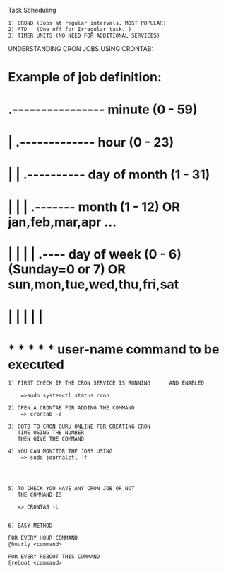 Task Scheduling 

	1) CROND (Jobs at regular intervals. MOST POPULAR)
	2) ATD   (One off for Irregular task. )
	3) TIMER UNITS (NO NEED FOR ADDITIONAL SERVICES)


UNDERSTANDING CRON JOBS USING CRONTAB:

# Example of job definition:
# .---------------- minute (0 - 59)
# |  .------------- hour (0 - 23)
# |  |  .---------- day of month (1 - 31)
# |  |  |  .------- month (1 - 12) OR jan,feb,mar,apr ...
# |  |  |  |  .---- day of week (0 - 6) (Sunday=0 or 7) OR sun,mon,tue,wed,thu,fri,sat
# |  |  |  |  |
# *  *  *  *  * user-name command to be executed


	1) FIRST CHECK IF THE CRON SERVICE IS RUNNING 	   AND ENABLED
		
		=>sudo systemctl status cron
	
	2) OPEN A CRONTAB FOR ADDING THE COMMAND
		=> crontab -e

	3) GOTO TO CRON GURU ONLINE FOR CREATING CRON 
	   TIME USING THE NUMBER
	   THEN GIVE THE COMMAND 

	4) YOU CAN MONITOR THE JOBS USING 
		=> sudo journalctl -f




	5) TO CHECK YOU HAVE ANY CRON JOB OR NOT 
	   THE COMMAND IS 

	   => CRONTAB -L


	6) EASY METHOD

	FOR EVERY HOUR COMMAND
	@hourly <command>

	FOR EVERY REBOOT THIS COMMAND
	@reboot <command>


	
	